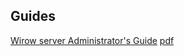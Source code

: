 ## Guides

[Wirow server Administrator's Guide](https://github.com/wirow-io/wirow-server/docs/wirow.adoc) [pdf](https://github.com/wirow-io/wirow-server/docs/wirow.pdf)

